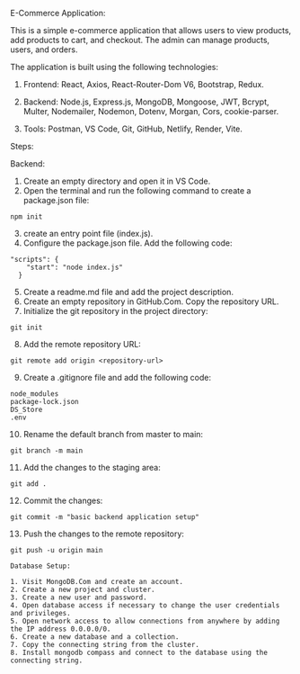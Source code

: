 E-Commerce Application:

This is a simple e-commerce application that allows users to view products, add products to cart, and checkout. The admin can manage products, users, and orders.

The application is built using the following technologies:

1. Frontend: React, Axios, React-Router-Dom V6, Bootstrap, Redux.

2. Backend: Node.js, Express.js, MongoDB, Mongoose, JWT, Bcrypt, Multer, Nodemailer, Nodemon, Dotenv, Morgan, Cors, cookie-parser.

3. Tools: Postman, VS Code, Git, GitHub, Netlify, Render, Vite.

Steps:

Backend:

1. Create an empty directory and open it in VS Code.
2. Open the terminal and run the following command to create a package.json file:

```
npm init
```

3. create an entry point file (index.js).
4. Configure the package.json file. Add the following code:

```
"scripts": {
    "start": "node index.js"
  }
```

5. Create a readme.md file and add the project description.
6. Create an empty repository in GitHub.Com. Copy the repository URL.
7. Initialize the git repository in the project directory:

```
git init
```

8. Add the remote repository URL:

```
git remote add origin <repository-url>
```

9. Create a .gitignore file and add the following code:

```
node_modules
package-lock.json
DS_Store
.env
```

10. Rename the default branch from master to main:

```
git branch -m main
```

11. Add the changes to the staging area:

```
git add .
```

12. Commit the changes:

```
git commit -m "basic backend application setup"
```

13. Push the changes to the remote repository:

```
git push -u origin main

Database Setup:

1. Visit MongoDB.Com and create an account.
2. Create a new project and cluster.
3. Create a new user and password.
4. Open database access if necessary to change the user credentials and privileges.
5. Open network access to allow connections from anywhere by adding the IP address 0.0.0.0/0.
6. Create a new database and a collection.
7. Copy the connecting string from the cluster.
8. Install mongodb compass and connect to the database using the connecting string.
